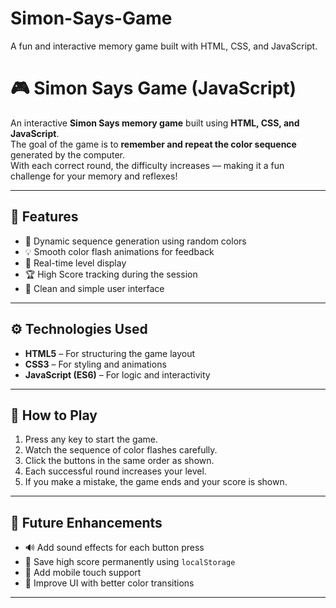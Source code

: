 # Simon-Says-Game
A fun and interactive memory game built with HTML, CSS, and JavaScript.


# 🎮 Simon Says Game (JavaScript)

An interactive **Simon Says memory game** built using **HTML, CSS, and JavaScript**.  
The goal of the game is to **remember and repeat the color sequence** generated by the computer.  
With each correct round, the difficulty increases — making it a fun challenge for your memory and reflexes!

---

## 🧠 Features

- 🎨 Dynamic sequence generation using random colors  
- 💡 Smooth color flash animations for feedback  
- 🧾 Real-time level display  
- 🏆 High Score tracking during the session  
- 📱 Clean and simple user interface  

---

## ⚙️ Technologies Used

- **HTML5** – For structuring the game layout  
- **CSS3** – For styling and animations  
- **JavaScript (ES6)** – For logic and interactivity  

---

## 🚀 How to Play

1. Press any key to start the game.  
2. Watch the sequence of color flashes carefully.  
3. Click the buttons in the same order as shown.  
4. Each successful round increases your level.  
5. If you make a mistake, the game ends and your score is shown.  

---

## 🌟 Future Enhancements

- 🔊 Add sound effects for each button press  
- 💾 Save high score permanently using `localStorage`  
- 📱 Add mobile touch support  
- 🎨 Improve UI with better color transitions  

---
